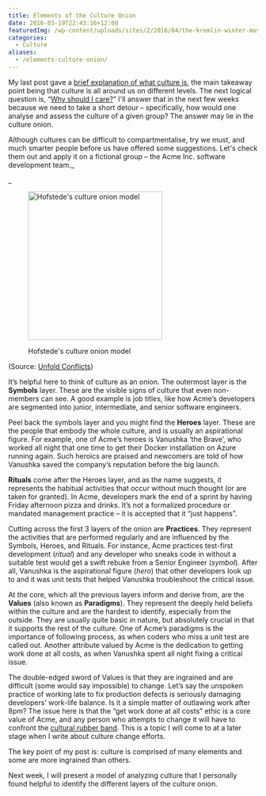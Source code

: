 ```yaml
---
title: Elements of the Culture Onion
date: 2016-03-19T22:43:16+12:00
featuredImg: /wp-content/uploads/sites/2/2016/04/the-kremlin-winter-moscow-city-monuments-culture.jpg
categories:
  - Culture
aliases:
  - /elements-culture-onion/
---
```

My last post gave a [brief explanation of what culture is](/culture-re-introduction/), the main takeaway point being that culture is all around us on different levels. The next logical question is, “[Why should I care?](/why-care-about-culture/)” I'll answer that in the next few weeks because we need to take a short detour – specifically, how would one analyse and assess the culture of a given group? The answer may lie in the culture onion.

Although cultures can be difficult to compartmentalise, try we must, and much smarter people before us have offered some suggestions. Let's check them out and apply it on a fictional group – the Acme Inc. software development team._
  
_ <!--more--><figure id="attachment_35" style="width: 271px" class="wp-caption aligncenter">

<img class="wp-image-35 size-medium" src="/wp-content/uploads/sites/2/2016/03/Hofstede-model.jpg" alt="Hofstede's culture onion model" width="271" height="300" srcset="/wp-content/uploads/sites/2/2016/03/Hofstede-model.jpg 271w, /wp-content/uploads/sites/2/2016/03/Hofstede-model.jpg 459w" sizes="(max-width: 271px) 100vw, 271px" /><figcaption class="wp-caption-text">Hofstede's culture onion model</figcaption></figure> 

(Source: [Unfold Conflicts](http://www.unfoldconflicts.nl/defriending/))

It’s helpful here to think of culture as an onion. The outermost layer is the **Symbols** layer. These are the visible signs of culture that even non-members can see. A good example is job titles, like how Acme’s developers are segmented into junior, intermediate, and senior software engineers.

Peel back the symbols layer and you might find the **Heroes** layer. These are the people that embody the whole culture, and is usually an aspirational figure. For example, one of Acme’s heroes is Vanushka ‘the Brave’, who worked all night that one time to get their Docker installation on Azure running again. Such heroics are praised and newcomers are told of how Vanushka saved the company’s reputation before the big launch.

**Rituals** come after the Heroes layer, and as the name suggests, it represents the habitual activities that occur without much thought (or are taken for granted). In Acme, developers mark the end of a sprint by having Friday afternoon pizza and drinks. It’s not a formalized procedure or mandated management practice – it is accepted that it “just happens”.

Cutting across the first 3 layers of the onion are **Practices**. They represent the activities that are performed regularly and are influenced by the Symbols, Heroes, and Rituals. For instance, Acme practices test-first development (_ritual_) and any developer who sneaks code in without a suitable test would get a swift rebuke from a Senior Engineer (_symbol_). After all, Vanushka is the aspirational figure (_hero_) that other developers look up to and it was unit tests that helped Vanushka troubleshoot the critical issue.

At the core, which all the previous layers inform and derive from, are the **Values** (also known as **Paradigms**). They represent the deeply held beliefs within the culture and are the hardest to identify, especially from the outside. They are usually quite basic in nature, but absolutely crucial in that it supports the rest of the culture. One of Acme’s paradigms is the importance of following process, as when coders who miss a unit test are called out. Another attribute valued by Acme is the dedication to getting work done at all costs, as when Vanushka spent all night fixing a critical issue.

The double-edged sword of Values is that they are ingrained and are difficult (some would say impossible) to change. Let’s say the unspoken practice of working late to fix production defects is seriously damaging developers’ work-life balance. Is it a simple matter of outlawing work after 8pm? The issue here is that the “get work done at all costs” ethic is a core value of Acme, and any person who attempts to change it will have to confront the [cultural rubber band](https://meaningofevolution.wordpress.com/2014/02/02/cultural-evolution-and-a-rubber-band/). This is a topic I will come to at a later stage when I write about culture change efforts.

The key point of my post is: culture is comprised of many elements and some are more ingrained than others.

Next week, I will present a model of analyzing culture that I personally found helpful to identify the different layers of the culture onion.